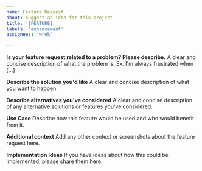 ```yaml
---
name: Feature Request
about: Suggest an idea for this project
title: '[FEATURE] '
labels: 'enhancement'
assignees: 'wrek'

---
```


**Is your feature request related to a problem? Please describe.**
A clear and concise description of what the problem is. Ex. I'm always frustrated when [...]

**Describe the solution you'd like**
A clear and concise description of what you want to happen.

**Describe alternatives you've considered**
A clear and concise description of any alternative solutions or features you've considered.

**Use Case**
Describe how this feature would be used and who would benefit from it.

**Additional context**
Add any other context or screenshots about the feature request here.

**Implementation Ideas**
If you have ideas about how this could be implemented, please share them here.
